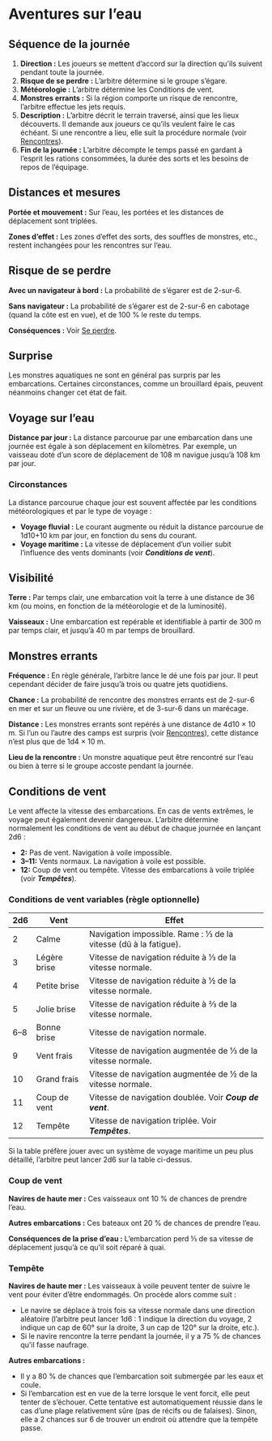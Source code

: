 # Aventures sur l’eau


## Séquence de la journée

1.  **Direction :** Les joueurs se mettent d’accord sur la direction
    qu’ils suivent pendant toute la journée.
2.  **Risque de se perdre :** L’arbitre détermine si le groupe s’égare.
3.  **Météorologie :** L’arbitre détermine les Conditions de vent.
4.  **Monstres errants :** Si la région comporte un risque de rencontre,
    l’arbitre effectue les jets requis.
5.  **Description :** L’arbitre décrit le terrain traversé, ainsi que
    les lieux découverts. Il demande aux joueurs ce qu’ils veulent faire
    le cas échéant. Si une rencontre a lieu, elle suit la procédure
    normale (voir [Rencontres](Rencontres.md)).
6.  **Fin de la journée :** L’arbitre décompte le temps passé en gardant
    à l’esprit les rations consommées, la durée des sorts et les besoins
    de repos de l’équipage.

## Distances et mesures

**Portée et mouvement :** Sur l’eau, les portées et les distances de
déplacement sont triplées.

**Zones d’effet :** Les zones d’effet des sorts, des souffles de
monstres, etc., restent inchangées pour les rencontres sur l’eau.

## Risque de se perdre

**Avec un navigateur à bord :** La probabilité de s’égarer est de
2-sur-6.

**Sans navigateur :** La probabilité de s’égarer est de 2-sur-6 en
cabotage (quand la côte est en vue), et de 100 % le reste du temps.

**Conséquences :** Voir [Se perdre](Défis_et_dangers.md#se-perdre).

## Surprise

Les monstres aquatiques ne sont en général pas surpris par les
embarcations. Certaines circonstances, comme un brouillard épais,
peuvent néanmoins changer cet état de fait.

## Voyage sur l’eau

**Distance par jour :** La distance parcourue par une embarcation dans
une journée est égale à son déplacement en kilomètres. Par exemple, un
vaisseau doté d’un score de déplacement de 108 m navigue jusqu’à 108 km
par jour.

### Circonstances

La distance parcourue chaque jour est souvent affectée par les
conditions météorologiques et par le type de voyage :

  - **Voyage fluvial :** Le courant augmente ou réduit la distance
    parcourue de 1d10+10 km par jour, en fonction du sens du courant.
  - **Voyage maritime :** La vitesse de déplacement d’un voilier subit
    l’influence des vents dominants (voir ***Conditions de vent***).

## Visibilité

**Terre :** Par temps clair, une embarcation voit la terre à une
distance de 36 km (ou moins, en fonction de la météorologie et de la
luminosité).

**Vaisseaux :** Une embarcation est repérable et identifiable à partir
de 300 m par temps clair, et jusqu’à 40 m par temps de brouillard.

## Monstres errants

**Fréquence :** En règle générale, l’arbitre lance le dé une fois par
jour. Il peut cependant décider de faire jusqu’à trois ou quatre jets
quotidiens.

**Chance :** La probabilité de rencontre des monstres errants est de
2-sur-6 en mer et sur un fleuve ou une rivière, et de 3-sur-6 dans un
marécage.

**Distance :** Les monstres errants sont repérés à une distance de 4d10
× 10 m. Si l’un ou l’autre des camps est surpris (voir
[Rencontres](Rencontres.md)), cette distance n’est plus que de
1d4 × 10 m.

**Lieu de la rencontre :** Un monstre aquatique peut être rencontré sur
l’eau ou bien à terre si le groupe accoste pendant la journée.

## Conditions de vent

Le vent affecte la vitesse des embarcations. En cas de vents extrêmes,
le voyage peut également devenir dangereux. L’arbitre détermine
normalement les conditions de vent au début de chaque journée en lançant
2d6 :

  - **2:** Pas de vent. Navigation à voile impossible.
  - **3–11:** Vents normaux. La navigation à voile est possible.
  - **12:** Coup de vent ou tempête. Vitesse des embarcations à voile
    triplée (voir ***Tempêtes***).

### Conditions de vent variables (règle optionnelle)

| **2d6** | **Vent**     | **Effet**                                                        |
| ------- | ------------ | ---------------------------------------------------------------- |
| 2       | Calme        | Navigation impossible. Rame : ⅓ de la vitesse (dû à la fatigue). |
| 3       | Légère brise | Vitesse de navigation réduite à ⅓ de la vitesse normale.         |
| 4       | Petite brise | Vitesse de navigation réduite à ½ de la vitesse normale.         |
| 5       | Jolie brise  | Vitesse de navigation réduite à ⅔ de la vitesse normale.         |
| 6–8     | Bonne brise  | Vitesse de navigation normale.                                   |
| 9       | Vent frais   | Vitesse de navigation augmentée de ⅓ de la vitesse normale.      |
| 10      | Grand frais  | Vitesse de navigation augmentée de ½ de la vitesse normale.      |
| 11      | Coup de vent | Vitesse de navigation doublée. Voir ***Coup de vent***.          |
| 12      | Tempête      | Vitesse de navigation triplée. Voir ***Tempêtes***.              |

Si la table préfère jouer avec un système de voyage maritime un peu plus
détaillé, l’arbitre peut lancer 2d6 sur la table ci-dessus.

### Coup de vent

**Navires de haute mer :** Ces vaisseaux ont 10 % de chances de prendre
l’eau.

**Autres embarcations :** Ces bateaux ont 20 % de chances de prendre
l’eau.

**Conséquences de la prise d’eau :** L’embarcation perd ⅓ de sa vitesse
de déplacement jusqu’à ce qu’il soit réparé à quai.

### Tempête

**Navires de haute mer :** Les vaisseaux à voile peuvent tenter de
suivre le vent pour éviter d’être endommagés. On procède alors comme
suit :

  - Le navire se déplace à trois fois sa vitesse normale dans une
    direction aléatoire (l’arbitre peut lancer 1d6 : 1 indique la
    direction du voyage, 2 indique un cap de 60° sur la droite, 3 un cap
    de 120° sur la droite, etc.).
  - Si le navire rencontre la terre pendant la journée, il y a 75 % de
    chances qu’il fasse naufrage.

**Autres embarcations :**

  - Il y a 80 % de chances que l’embarcation soit submergée par les eaux
    et coule.
  - Si l’embarcation est en vue de la terre lorsque le vent forcit, elle
    peut tenter de s’échouer. Cette tentative est automatiquement
    réussie dans le cas d’une plage relativement sûre (pas de récifs ou
    de falaises). Sinon, elle a 2 chances sur 6 de trouver un endroit où
    attendre que la tempête passe.